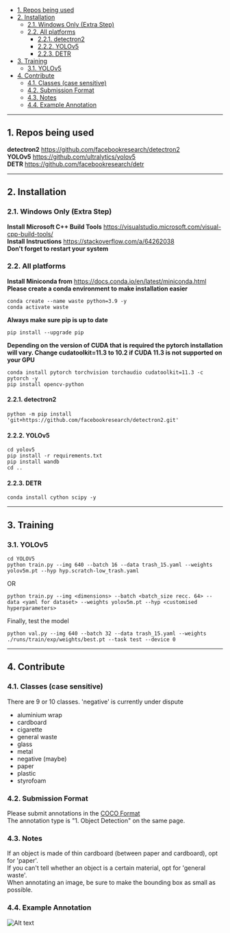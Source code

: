 - [1. Repos being used](#1-repos-being-used)
- [2. Installation](#2-installation)
  - [2.1. Windows Only (Extra Step)](#21-windows-only-extra-step)
  - [2.2. All platforms](#22-all-platforms)
    - [2.2.1. detectron2](#221-detectron2)
    - [2.2.2. YOLOv5](#222-yolov5)
    - [2.2.3. DETR](#223-detr)
- [3. Training](#3-training)
  - [3.1. YOLOv5](#31-yolov5)
- [4. Contribute](#4-contribute)
  - [4.1. Classes (case sensitive)](#41-classes-case-sensitive)
  - [4.2. Submission Format](#42-submission-format)
  - [4.3. Notes](#43-notes)
  - [4.4. Example Annotation](#44-example-annotation)

---

## 1. Repos being used
**detectron2** https://github.com/facebookresearch/detectron2  
**YOLOv5** https://github.com/ultralytics/yolov5  
**DETR** https://github.com/facebookresearch/detr  

---

## 2. Installation
### 2.1. Windows Only (Extra Step)
**Install Microsoft C++ Build Tools** https://visualstudio.microsoft.com/visual-cpp-build-tools/  
**Install Instructions** https://stackoverflow.com/a/64262038  
**Don't forget to restart your system**  
  
### 2.2. All platforms
**Install Miniconda from** https://docs.conda.io/en/latest/miniconda.html  
**Please create a conda environment to make installation easier**
```shell
conda create --name waste python=3.9 -y  
conda activate waste  
```
**Always make sure pip is up to date**
```shell
pip install --upgrade pip  
```
**Depending on the version of CUDA that is required the pytorch installation will vary. Change cudatoolkit=11.3 to 10.2 if CUDA 11.3 is not supported on your GPU**
```shell
conda install pytorch torchvision torchaudio cudatoolkit=11.3 -c pytorch -y  
pip install opencv-python  
```
#### 2.2.1. detectron2
```shell
python -m pip install 'git+https://github.com/facebookresearch/detectron2.git'  
```
#### 2.2.2. YOLOv5
```shell
cd yolov5  
pip install -r requirements.txt  
pip install wandb  
cd ..  
```
#### 2.2.3. DETR
```shell
conda install cython scipy -y  
```

---

## 3. Training
### 3.1. YOLOv5
```shell
cd YOLOV5  
python train.py --img 640 --batch 16 --data trash_15.yaml --weights yolov5m.pt --hyp hyp.scratch-low_trash.yaml  
```
OR  
```
python train.py --img <dimensions> --batch <batch_size recc. 64> --data <yaml for dataset> --weights yolov5m.pt --hyp <customised hyperparameters>
```  
Finally, test the model  
```
python val.py --img 640 --batch 32 --data trash_15.yaml --weights ./runs/train/exp/weights/best.pt --task test --device 0
```

---

## 4. Contribute
### 4.1. Classes (case sensitive)
There are 9 or 10 classes. 'negative' is currently under dispute
- aluminium wrap
- cardboard
- cigarette
- general waste
- glass
- metal
- negative (maybe)
- paper
- plastic
- styrofoam

### 4.2. Submission Format
Please submit annotations in the [COCO Format](https://cocodataset.org/#format-data)  
The annotation type is "1. Object Detection" on the same page.  

### 4.3. Notes
If an object is made of thin cardboard (between paper and cardboard), opt for 'paper'.  
If you can't tell whether an object is a certain material, opt for 'general waste'.  
When annotating an image, be sure to make the bounding box as small as possible.

### 4.4. Example Annotation
![Alt text](../assets/example.png?raw=true)

